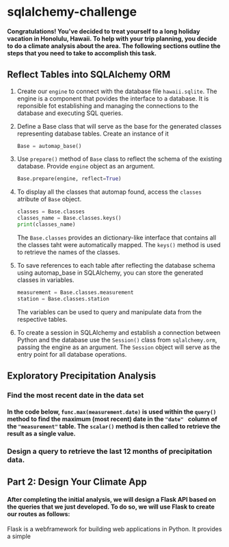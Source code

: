 # sqlalchemy-challenge

#### Congratulations! You've decided to treat yourself to a long holiday vacation in Honolulu, Hawaii. To help with your trip planning, you decide to do a climate analysis about the area. The following sections outline the steps that you need to take to accomplish this task.

## Reflect Tables into SQLAlchemy ORM

1. Create our `engine` to connect with the database file `hawaii.sqlite`. The engine is a component that povides the interface to a database. It is reponsible fot establishing and managing the connections to the database and executing SQL queries.
2. Define a Base class that will serve as the base for the generated classes representing database tables. Create an instance of it 

    ```python
    Base = automap_base()
    ```
3. Use `prepare()` method of `Base` class to reflect the schema of the existing database. Provide `engine` object as an argument. 
    ```python
    Base.prepare(engine, reflect=True)
     ```
4. To display all the classes that automap found, access the `classes` atribute of `Base` object.
    ```python
    classes = Base.classes
    classes_name = Base.classes.keys()
    print(classes_name)
     ```
    The `Base.classes` provides an dictionary-like interface that contains all the classes taht were automatically mapped. The `keys()` method is used to retrieve the names of the classes.
5. To save references to each table after reflecting the database schema using automap_base in SQLAlchemy, you can store the generated classes in variables.
    ```python
    measurement = Base.classes.measurement
    station = Base.classes.station
     ```
    The variables can be used to query and manipulate data from the respective tables.
6. To create a session in SQLAlchemy and establish a connection between Python and the database use the `Session()` class from `sqlalchemy.orm`, passing the engine as an argument. The `Session` object will serve as the entry point for all database operations.

## Exploratory Precipitation Analysis

### Find the most recent date in the data set

#### In the code below, ``func.max(measurement.date)`` is used within the ``query()`` method to find the maximum (most recent) date in the ``"date" `` column of the ``"measurement"`` table. The ``scalar()`` method is then called to retrieve the result as a single value.

### Design a query to retrieve the last 12 months of precipitation data.

## Part 2: Design Your Climate App

#### After completing the initial analysis, we will design a Flask API based on the queries that we just developed. To do so, we will use Flask to create our routes as follows:

Flask is a webframework for building web applications in Python. It provides a simple